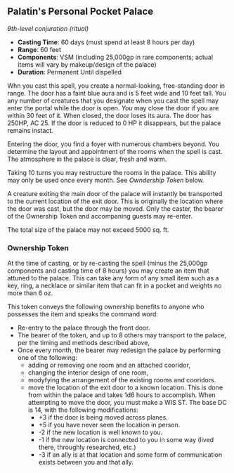 ## Palatin's Personal Pocket Palace
 
*9th-level conjuration (ritual)* 

* **Casting Time**: 60 days (must spend at least 8 hours per day)
* **Range**: 60 feet
* **Components**: VSM (including 25,000gp in rare components; actual items will vary by makeup/design of the palace)
* **Duration**: Permanent Until dispelled

Whn you cast this spell, you create a normal-looking, free-standing door in range. The door has a faint blue aura and is 5 feet wide and 10 feet tall. You any number of creatures that you designate when you cast the spell may enter the portal while the door is open. *You* may close the door if you are within 30 feet of it. When closed, the door loses its aura. The door has 250HP, AC 25. If the door is reduced to 0 HP it disappears, but the palace remains instact.

Entering the door, you find a foyer with numerous chambers beyond. You determine the layout and appointment of the rooms when the spell is cast. The atmosphere in the palace is clear, fresh and warm.

Taking 10 turns you may restructure the rooms in the palace. This ability may only be used once every month. See  *Owndership Token* below.

A creature exiting the main door of the palace will instantly be transported to the current location of the exit door. This is originally the location where the door was cast, but the door may be moved. Only the caster, the bearer of the Ownership Token and accompaning guests may re-enter.

The total size of the palace may not exceed 5000 sq. ft.

### Ownership Token
At the time of casting, or by re-casting the spell (minus the 25,000gp components and casting time of 8 hours) you may create an item that attuned to the palace. This can take any form of any small item such as a key, ring, a necklace or similar item that can fit in a pocket and weights no more than 6 oz.

This token conveys the following ownership benefits to anyone who possesses the item and speaks the command word:
* Re-entry to the palace through the front door.
* The bearer of the token, and up to 8 others may transport to the palace, per the timing and methods described above,
* Once every month, the bearer may redesign the palace by performing one of the following:
  * adding or removing one room and an attached cooridor,
  * changing the interior design of one room,
  * modyfying the arrangement of the existing rooms and cooridors.
  * move the location of the exit door to a known location. This is done from within the palace and takes 1d6 hours to accomplish. When attempting to move the door, you must make a WIS ST. The base DC is 14, with the following modifications:
    * +3 if the door is being moved across planes.
    * +5 if you have never seen the location in person.
    * -2 if the new location is well known to you.
    * -1 if the new location is connected to you in some way (lived there, throughly researched, etc.)
    * -3 if an ally is at that location and some form of communication exists between you and that ally.
 
 
